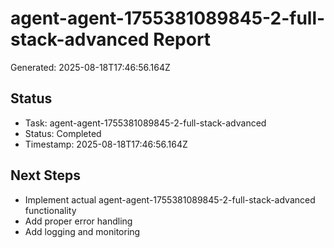 # agent-agent-1755381089845-2-full-stack-advanced Report

Generated: 2025-08-18T17:46:56.164Z

## Status
- Task: agent-agent-1755381089845-2-full-stack-advanced
- Status: Completed
- Timestamp: 2025-08-18T17:46:56.164Z

## Next Steps
- Implement actual agent-agent-1755381089845-2-full-stack-advanced functionality
- Add proper error handling
- Add logging and monitoring
